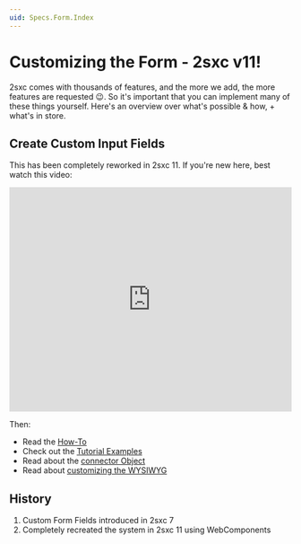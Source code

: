 ```yaml
---
uid: Specs.Form.Index
---
```


# Customizing the Form - 2sxc v11!

2sxc comes with thousands of features, and the more we add, the more features are requested 😉. So it's important that you can implement many of these things yourself. Here's an overview over what's possible & how, + what's in store. 


## Create Custom Input Fields

This has been completely reworked in 2sxc 11. If you're new here, best watch this video:

<iframe width="100%" height="400" src="https://www.youtube.com/embed/RQgarsil1Bo" frameborder="0" allow="accelerometer; autoplay; encrypted-media; gyroscope; picture-in-picture" allowfullscreen></iframe>

Then:

* Read the [How-To](xref:HowTo.Customize.EditUx)
* Check out the [Tutorial Examples](https://2sxc.org/dnn-tutorials/en/razor/ui/home)
* Read about the [connector Object](xref:Specs.Form.JsConnector)
* Read about [customizing the WYSIWYG](xref:Specs.Form.Field.Wysiwyg)


## History

1. Custom Form Fields introduced in 2sxc 7
1. Completely recreated the system in 2sxc 11 using WebComponents
